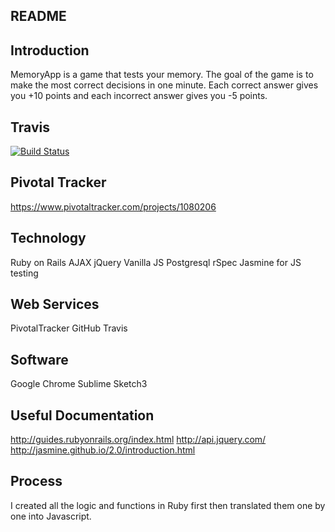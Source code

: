 ## README

## Introduction

MemoryApp is a game that tests your memory. The goal of the game is to make the most correct decisions in one minute. Each correct answer gives you +10 points and each incorrect answer gives you -5 points.

## Travis

[![Build Status](https://travis-ci.org/CH-JesseMa/memory_app.svg?branch=master)](https://travis-ci.org/CH-JesseMa/memory_app)

## Pivotal Tracker

https://www.pivotaltracker.com/projects/1080206

## Technology

Ruby on Rails
AJAX
jQuery
Vanilla JS
Postgresql
rSpec
Jasmine for JS testing

## Web Services

PivotalTracker
GitHub
Travis

## Software

Google Chrome
Sublime
Sketch3

## Useful Documentation

http://guides.rubyonrails.org/index.html
http://api.jquery.com/
http://jasmine.github.io/2.0/introduction.html

## Process

I created all the logic and functions in Ruby first then translated them one by one into Javascript.
